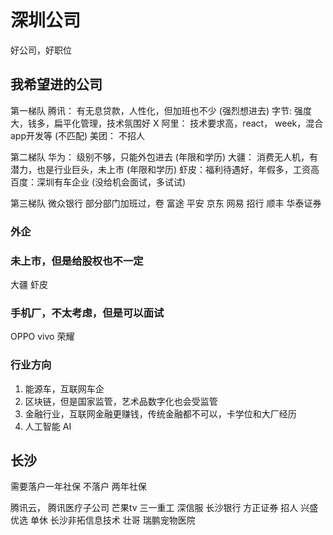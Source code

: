 
# 深圳公司

好公司，好职位

## 我希望进的公司

第一梯队
腾讯： 有无息贷款，人性化，但加班也不少 (强烈想进去)
字节: 强度大，钱多，扁平化管理，技术氛围好 X
阿里： 技术要求高，react， week，混合app开发等 (不匹配)
美团： 不招人

第二梯队
华为： 级别不够，只能外包进去 (年限和学历)
大疆： 消费无人机，有潜力，也是行业巨头，未上市 (年限和学历)
虾皮：福利待遇好，年假多，工资高
百度：深圳有车企业 (没给机会面试，多试试)

第三梯队
微众银行 部分部门加班过，卷
富途
平安
京东
网易
招行
顺丰
华泰证券

### 外企

### 未上市，但是给股权也不一定

大疆
虾皮

### 手机厂，不太考虑，但是可以面试

OPPO
vivo
荣耀

### 行业方向

1. 能源车，互联网车企
2. 区块链，但是国家监管，艺术品数字化也会受监管
3. 金融行业，互联网金融更赚钱，传统金融都不可以，卡学位和大厂经历
4. 人工智能 AI

## 长沙

需要落户一年社保
不落户 两年社保

腾讯云， 腾讯医疗子公司
芒果tv
三一重工
深信服
长沙银行
方正证券 招人
兴盛优选 单休
长沙非拓信息技术 壮哥
瑞鹏宠物医院
